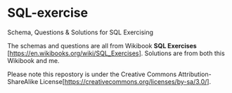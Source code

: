 # SQL-exercise
Schema, Questions &amp; Solutions for SQL Exercising

The schemas and questions are all from Wikibook **SQL Exercises** [https://en.wikibooks.org/wiki/SQL_Exercises]. Solutions are from both this Wikibook and me.

Please note this repostory is under the Creative Commons Attribution-ShareAlike License[https://creativecommons.org/licenses/by-sa/3.0/].